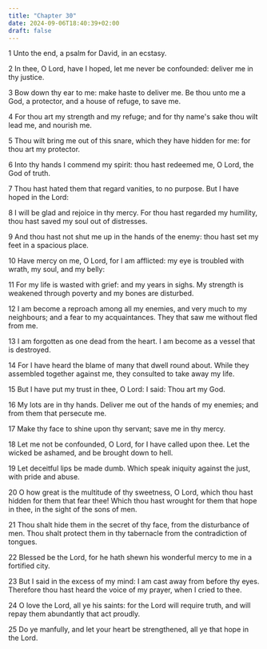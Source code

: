 ```yaml
---
title: "Chapter 30"
date: 2024-09-06T18:40:39+02:00
draft: false
---
```




1 Unto the end, a psalm for David, in an ecstasy.

2 In thee, O Lord, have I hoped, let me never be confounded: deliver me in thy justice.

3 Bow down thy ear to me: make haste to deliver me. Be thou unto me a God, a protector, and a house of refuge, to save me.

4 For thou art my strength and my refuge; and for thy name's sake thou wilt lead me, and nourish me.

5 Thou wilt bring me out of this snare, which they have hidden for me: for thou art my protector.

6 Into thy hands I commend my spirit: thou hast redeemed me, O Lord, the God of truth.

7 Thou hast hated them that regard vanities, to no purpose. But I have hoped in the Lord:

8 I will be glad and rejoice in thy mercy. For thou hast regarded my humility, thou hast saved my soul out of distresses.

9 And thou hast not shut me up in the hands of the enemy: thou hast set my feet in a spacious place.

10 Have mercy on me, O Lord, for I am afflicted: my eye is troubled with wrath, my soul, and my belly:

11 For my life is wasted with grief: and my years in sighs. My strength is weakened through poverty and my bones are disturbed.

12 I am become a reproach among all my enemies, and very much to my neighbours; and a fear to my acquaintances. They that saw me without fled from me.

13 I am forgotten as one dead from the heart. I am become as a vessel that is destroyed.

14 For I have heard the blame of many that dwell round about. While they assembled together against me, they consulted to take away my life.

15 But I have put my trust in thee, O Lord: I said: Thou art my God.

16 My lots are in thy hands. Deliver me out of the hands of my enemies; and from them that persecute me.

17 Make thy face to shine upon thy servant; save me in thy mercy.

18 Let me not be confounded, O Lord, for I have called upon thee. Let the wicked be ashamed, and be brought down to hell.

19 Let deceitful lips be made dumb. Which speak iniquity against the just, with pride and abuse.

20 O how great is the multitude of thy sweetness, O Lord, which thou hast hidden for them that fear thee! Which thou hast wrought for them that hope in thee, in the sight of the sons of men.

21 Thou shalt hide them in the secret of thy face, from the disturbance of men. Thou shalt protect them in thy tabernacle from the contradiction of tongues.

22 Blessed be the Lord, for he hath shewn his wonderful mercy to me in a fortified city.

23 But I said in the excess of my mind: I am cast away from before thy eyes. Therefore thou hast heard the voice of my prayer, when I cried to thee.

24 O love the Lord, all ye his saints: for the Lord will require truth, and will repay them abundantly that act proudly.

25 Do ye manfully, and let your heart be strengthened, all ye that hope in the Lord.

